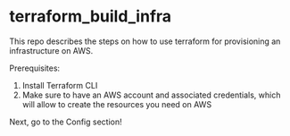 # terraform_build_infra
This repo describes the steps on how to use terraform for provisioning an infrastructure on AWS. 

Prerequisites: 
  1. Install Terraform CLI
  2. Make sure to have an AWS account and associated credentials, which will allow to create the resources you need on AWS
  
  
Next, go to the Config section! 
